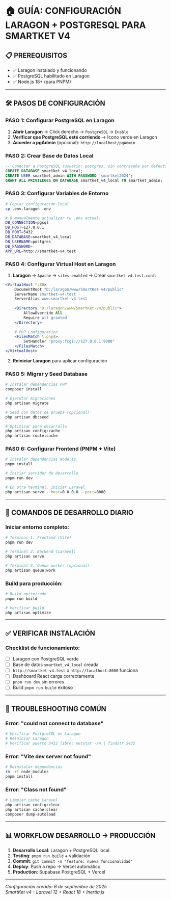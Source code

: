 # 🏠 GUÍA: CONFIGURACIÓN LARAGON + POSTGRESQL PARA SMARTKET V4

## 📋 PREREQUISITOS
- ✅ Laragon instalado y funcionando
- ✅ PostgreSQL habilitado en Laragon
- ✅ Node.js 18+ (para PNPM)

---

## 🛠️ PASOS DE CONFIGURACIÓN

### **PASO 1: Configurar PostgreSQL en Laragon**

1. **Abrir Laragon** → Click derecho → `PostgreSQL` → `Enable`
2. **Verificar que PostgreSQL esté corriendo** → Icono verde en Laragon
3. **Acceder a pgAdmin** (opcional): `http://localhost/pgAdmin`

### **PASO 2: Crear Base de Datos Local**

```sql
-- Conectar a PostgreSQL (usuario: postgres, sin contraseña por defecto)
CREATE DATABASE smartket_v4_local;
CREATE USER smartket_admin WITH PASSWORD 'smartket2024';
GRANT ALL PRIVILEGES ON DATABASE smartket_v4_local TO smartket_admin;
```

### **PASO 3: Configurar Variables de Entorno**

```bash
# Copiar configuración local
cp .env.laragon .env

# O manualmente actualizar tu .env actual:
DB_CONNECTION=pgsql
DB_HOST=127.0.0.1
DB_PORT=5432
DB_DATABASE=smartket_v4_local  
DB_USERNAME=postgres
DB_PASSWORD=
APP_URL=http://smartket-v4.test
```

### **PASO 4: Configurar Virtual Host en Laragon**

1. **Laragon** → `Apache` → `sites-enabled` → Crear `smartket-v4.test.conf`:

```apache
<VirtualHost *:80>
    DocumentRoot "D:/laragon/www/SmartKet-v4/public"
    ServerName smartket-v4.test
    ServerAlias www.smartket-v4.test
    
    <Directory "D:/laragon/www/SmartKet-v4/public">
        AllowOverride All
        Require all granted
    </Directory>
    
    # PHP Configuration
    <FilesMatch \.php$>
        SetHandler "proxy:fcgi://127.0.0.1:9000"
    </FilesMatch>
</VirtualHost>
```

2. **Reiniciar Laragon** para aplicar configuración

### **PASO 5: Migrar y Seed Database**

```bash
# Instalar dependencias PHP
composer install

# Ejecutar migraciones
php artisan migrate

# Seed con datos de prueba (opcional)
php artisan db:seed

# Optimizar para desarrollo
php artisan config:cache
php artisan route:cache
```

### **PASO 6: Configurar Frontend (PNPM + Vite)**

```bash
# Instalar dependencias Node.js
pnpm install

# Iniciar servidor de desarrollo
pnpm run dev

# En otra terminal, iniciar Laravel
php artisan serve --host=0.0.0.0 --port=8000
```

---

## 🚀 COMANDOS DE DESARROLLO DIARIO

### **Iniciar entorno completo:**
```bash
# Terminal 1: Frontend (Vite)
pnpm run dev

# Terminal 2: Backend (Laravel)
php artisan serve

# Terminal 3: Queue worker (opcional)
php artisan queue:work
```

### **Build para producción:**
```bash
# Build optimizado
pnpm run build

# Verificar build
php artisan optimize
```

---

## ✅ VERIFICAR INSTALACIÓN

### **Checklist de funcionamiento:**
- [ ] Laragon con PostgreSQL verde
- [ ] Base de datos `smartket_v4_local` creada
- [ ] `http://smartket-v4.test` o `http://localhost:8000` funciona
- [ ] Dashboard React carga correctamente
- [ ] `pnpm run dev` sin errores
- [ ] Build `pnpm run build` exitoso

---

## 🐛 TROUBLESHOOTING COMÚN

### **Error: "could not connect to database"**
```bash
# Verificar PostgreSQL en Laragon
# Reiniciar Laragon
# Verificar puerto 5432 libre: netstat -an | findstr 5432
```

### **Error: "Vite dev server not found"**
```bash
# Reinstalar dependencias
rm -rf node_modules
pnpm install
```

### **Error: "Class not found"**
```bash
# Limpiar cache Laravel
php artisan config:clear
php artisan cache:clear
composer dump-autoload
```

---

## 📊 WORKFLOW DESARROLLO → PRODUCCIÓN

1. **Desarrollo Local**: Laragon + PostgreSQL local
2. **Testing**: `pnpm run build` + validación
3. **Commit**: `git commit -m "feature: nueva funcionalidad"`
4. **Deploy**: Push a repo → Vercel automático
5. **Production**: Supabase PostgreSQL + Vercel

---

*Configuración creada: 6 de septiembre de 2025*  
*SmartKet v4 - Laravel 12 + React 18 + Inertia.js*
